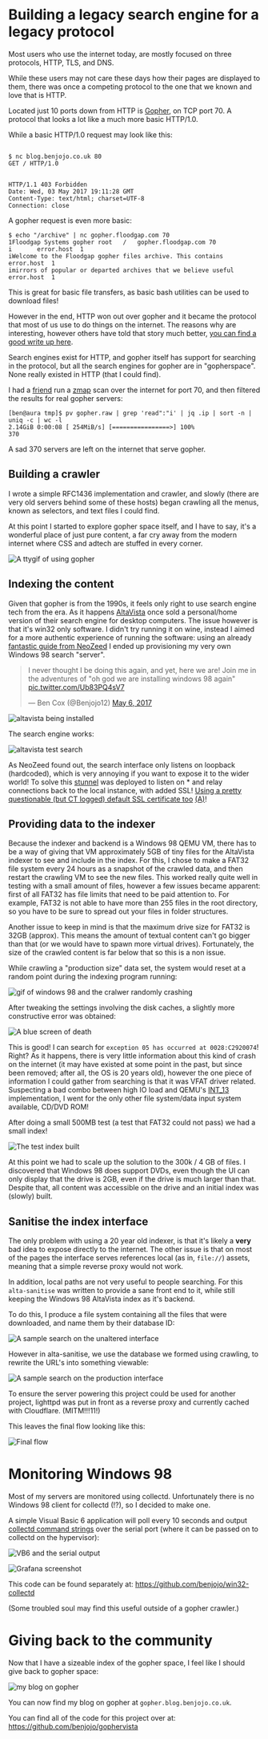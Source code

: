Building a legacy search engine for a legacy protocol
===

Most users who use the internet today, are mostly focused on three protocols, HTTP, TLS, and DNS.

While these users may not care these days how their pages are displayed to them, there was once a competing protocol to the one that we known and love that is HTTP.

Located just 10 ports down from HTTP is [Gopher](https://www.ietf.org/rfc/rfc1436.txt), on TCP port 70. A protocol that looks a lot like a much more basic HTTP/1.0.

While a basic HTTP/1.0 request may look like this:

```

$ nc blog.benjojo.co.uk 80
GET / HTTP/1.0


HTTP/1.1 403 Forbidden
Date: Wed, 03 May 2017 19:11:28 GMT
Content-Type: text/html; charset=UTF-8
Connection: close

```

A gopher request is even more basic:

```
$ echo "/archive" | nc gopher.floodgap.com 70
1Floodgap Systems gopher root	/	gopher.floodgap.com	70
i 		error.host	1
iWelcome to the Floodgap gopher files archive. This contains		error.host	1
imirrors of popular or departed archives that we believe useful		error.host	1
```

This is great for basic file transfers, as basic bash utilities can be used to download files!

However in the end, HTTP won out over gopher and it became the protocol that most of us use to do things on the internet. The reasons why are interesting, however others have told that story much better, [you can find a good write up here](https://www.minnpost.com/business/2016/08/rise-and-fall-gopher-protocol).

Search engines exist for HTTP, and gopher itself has support for searching in the protocol, but all the search engines for gopher are in "gopherspace". None really existed in HTTP (that I could find).

I had a [friend](https://twitter.com/2sec4u) run a [zmap](https://github.com/zmap/zmap) scan over the internet for port 70, and then filtered the results for real gopher servers:

```
[ben@aura tmp]$ pv gopher.raw | grep 'read":"i' | jq .ip | sort -n | uniq -c | wc -l
2.14GiB 0:00:08 [ 254MiB/s] [================>] 100%            
370
```

A sad 370 servers are left on the internet that serve gopher.

## Building a crawler

I wrote a simple RFC1436 implementation and crawler, and slowly (there are very old servers behind some of these hosts) began crawling all the menus, known as selectors, and text files I could find.

At this point I started to explore gopher space itself, and I have to say, it's a wonderful place of just pure content, a far cry away from the modern internet where CSS and adtech are stuffed in every corner.

![A ttygif of using gopher](tty-of-gopher.gif)

## Indexing the content

Given that gopher is from the 1990s, it feels only right to use search engine tech from the era. As it happens [AltaVista](https://en.wikipedia.org/wiki/AltaVista) once sold a personal/home version of their search engine for 
desktop computers. The issue however is that it's win32 only software. I didn't try running it on wine, instead I aimed for a more authentic experience of running the software: using an already [fantastic guide from NeoZeed](https://virtuallyfun.superglobalmegacorp.com/2017/02/25/personal-altavista-utzoo-reloaded/) I ended up provisioning my very own Windows 98 search "server".

<blockquote class="twitter-tweet" data-lang="en"><p lang="en" dir="ltr">I never thought I be doing this again, and yet, here we are! Join me in the adventures of &quot;oh god we are installing windows 98 again&quot; <a href="https://t.co/Ub83PQ4sV7">pic.twitter.com/Ub83PQ4sV7</a></p>&mdash; Ben Cox (@Benjojo12) <a href="https://twitter.com/Benjojo12/status/860893238831480833">May 6, 2017</a></blockquote>
<script async src="//platform.twitter.com/widgets.js" charset="utf-8"></script>

![altavista being installed](installer.png)

The search engine works:

![altavista test search](example-search.png)

As NeoZeed found out, the search interface only listens on loopback (hardcoded), which is very annoying if you want to expose it to the wider world! To solve this [stunnel](https://www.stunnel.org/index.html) 
was deployed to listen on * and relay connections back to the local instance, with added SSL! [Using a pretty questionable (but CT logged) default SSL certificate too](https://crt.sh/?id=130496527) [(A)](http://archive.is/WJNYb)!

## Providing data to the indexer

Because the indexer and backend is a Windows 98 QEMU VM, there has to be a way of giving that VM approximately 5GB of tiny files for the AltaVista indexer to see and include in the index. For this, I chose to make a FAT32 file system every 24 hours as a snapshot of the crawled data, and then restart the crawling VM to see the new files. This worked really quite well in testing with a small amount of files, however a few issues became apparent: first of all FAT32 has file limits that need to be paid attention to. For example, FAT32 is not able to have more than 255 files in the root directory, so you have to be sure to spread out your files in folder structures.

Another issue to keep in mind is that the maximum drive size for FAT32 is 32GB (approx). This means the amount of textual content can't go bigger than that (or we would have to spawn more virtual drives). Fortunately, the size of the crawled content is far below that so this is a non issue.

While crawling a "production size" data set, the system would reset at a random point during the indexing program running:

![gif of windows 98 and the cralwer randomly crashing](random-crash.gif)

After tweaking the settings involving the disk caches, a slightly more constructive error was obtained:

![A blue screen of death](bsod.png)

This is good! I can search for `exception 05 has occurred at 0028:C2920074`! Right? As it happens, there is very little information about this kind of crash on the internet (it may have existed at some point in the past, but since been removed; after all, the OS is 20 years old), however the one piece of information I could gather from searching is that it was VFAT driver related. Suspecting a bad combo between high IO load and QEMU's [INT_13](https://en.wikipedia.org/wiki/INT_13H) implementation, I went for the only other file system/data input system available, CD/DVD ROM!

After doing a small 500MB test (a test that FAT32 could not pass) we had a small index!

![The test index built](index-built.png)

At this point we had to scale up the solution to the 300k / 4 GB of files. I discovered that Windows 98 does support DVDs, even though the UI can only display that the drive is 2GB, even if the drive is much larger than that. Despite that, all content was accessible on the drive and an initial index was (slowly) built.

## Sanitise the index interface

The only problem with using a 20 year old indexer, is that it's likely a **very** bad idea to expose directly to the internet. The other issue is that on most of the pages the interface serves references local (as in, `file://`) assets, meaning that a simple reverse proxy would not work.

In addition, local paths are not very useful to people searching. For this `alta-sanitise` was written to provide a sane front end to it, while still keeping the Windows 98 AltaVista index as it's backend.

To do this, I produce a file system containing all the files that were downloaded, and name them by their database ID:

![A sample search on the unaltered interface](simple-search.png)

However in alta-sanitise, we use the database we formed using crawling, to rewrite the URL's into something viewable:

![A sample search on the production interface](rewritten-search.png)

To ensure the server powering this project could be used for another project, lighttpd was put in front as a reverse proxy and currently cached with Cloudflare. (MITM!!!11!)

This leaves the final flow looking like this:

![Final flow](flow.png)

# Monitoring Windows 98

Most of my servers are monitored using collectd. Unfortunately there is no Windows 98 client for collectd (!?), so I decided to make one.

A simple Visual Basic 6 application will poll every 10 seconds and output [collectd command strings](https://collectd.org/wiki/index.php/Plain_text_protocol#PUTVAL) over the serial port (where it can be passed on to collectd on the hypervisor):

![VB6 and the serial output](demo.png)

![Grafana screenshot](grafana.png)

This code can be found separately at: https://github.com/benjojo/win32-collectd

(Some troubled soul may find this useful outside of a gopher crawler.) 

# Giving back to the community

Now that I have a sizeable index of the gopher space, I feel like I should give back to gopher space:

![my blog on gopher](tty-my-blog.gif)

You can now find my blog on gopher at `gopher.blog.benjojo.co.uk`. 

You can find all of the code for this project over at: https://github.com/benjojo/gophervista
